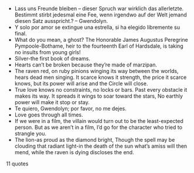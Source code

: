  - Lass uns Freunde bleiben – dieser Spruch war wirklich das allerletzte. Bestimmt stirbt jedesmal eine Fee, wenn irgendwo auf der Welt jemand diesen Satz ausspricht.? – Gwendolyn.
 - Y solo por amor se extingue una estrella, si ha elegido libremente su final.
 - What do you mean, a ghost? The Honorable James Augustus Peregrine Pympoole-Bothame, heir to the fourteenth Earl of Hardsdale, is taking no insults from young girls!
 - Silver-the first book of dreams.
 - Hearts can’t be broken because they’re made of marzipan.
 - The raven red, on ruby pinions winging its way between the worlds, hears dead men singing. It scarce knows it strength, the price it scarce knows, but its power will arise and the Circle will close.
 - True love knows no constraints, no locks or bars. Past every obstacle it makes its way. It spreads it wings to soar toward the stars, No earthly power will make it stop or stay.
 - Te quiero, Gwendolyn; por favor, no me dejes.
 - Love goes through all times.
 - If we were in a film, the villain would turn out to be the least-expected person. But as we aren’t in a film, I’d go for the character who tried to strangle you.
 - The lion-as proud as the diamond bright, Though the spell may be clouding that radiant light-in the death of the sun what’s amiss will then mend, while the raven is dying discloses the end.

11 quotes